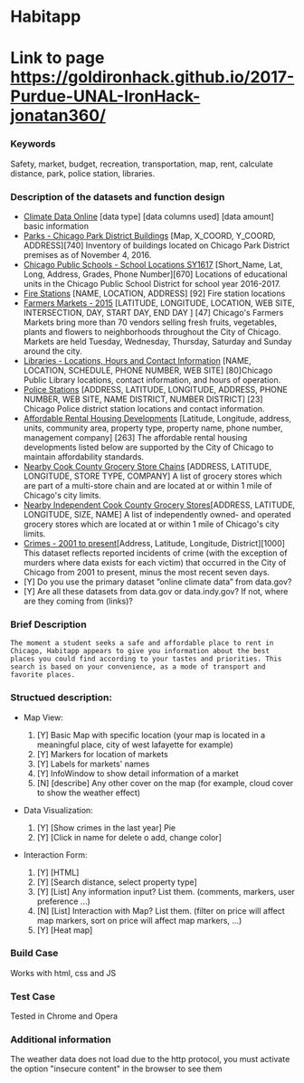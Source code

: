 # Habitapp

# Link to page https://goldironhack.github.io/2017-Purdue-UNAL-IronHack-jonatan360/

### Keywords
Safety, market, budget, recreation, transportation, map, rent, calculate distance, park, police station, libraries.


### Description of the datasets and function design
 * [Climate Data Online](https://www.ncdc.noaa.gov/cdo-web) [data type]  [data columns used] [data amount] basic information
 * [Parks - Chicago Park District Buildings](https://catalog.data.gov/dataset/parks-chicago-park-district-buildings) [Map, X_COORD, Y_COORD, ADDRESS][740] Inventory of buildings located on Chicago Park District premises as of November 4, 2016.
 * [Chicago Public Schools - School Locations SY1617](https://catalog.data.gov/dataset/chicago-public-schools-school-locations-sy1617) [Short_Name, Lat, Long, Address, Grades, Phone Number][670] Locations of educational units in the Chicago Public School District for school year 2016-2017.
 * [Fire Stations](https://catalog.data.gov/dataset/fire-stations-61d88) [NAME, LOCATION, ADDRESS] [92] Fire station locations
 * [Farmers Markets - 2015](https://catalog.data.gov/dataset/farmers-markets-2015) [LATITUDE, LONGITUDE, LOCATION, WEB SITE, INTERSECTION, DAY, START DAY, END DAY ] [47] Chicago's Farmers Markets bring more than 70 vendors selling fresh fruits, vegetables, plants and flowers to neighborhoods throughout the City of Chicago. Markets are held Tuesday, Wednesday, Thursday, Saturday and Sunday around the city.
 * [Libraries - Locations, Hours and Contact Information](https://catalog.data.gov/dataset/libraries-locations-hours-and-contact-information-f3c61) [NAME, LOCATION, SCHEDULE,  PHONE NUMBER, WEB SITE] [80]Chicago Public Library locations, contact information, and hours of operation.
 * [Police Stations](https://catalog.data.gov/dataset/police-stations-3a3a8) [ADDRESS, LATITUDE, LONGITUDE, ADDRESS, PHONE NUMBER, WEB SITE, NAME DISTRICT, NUMBER DISTRICT] [23] Chicago Police district station locations and contact information.
 * [Affordable Rental Housing Developments](https://catalog.data.gov/dataset/affordable-rental-housing-developments-ef5c2) [Latitude, Longitude, address, units, community area, property type, property name, phone number, management company] [263] The affordable rental housing developments listed below are supported by the City of Chicago to maintain affordability 
 standards.
 * [Nearby Cook County Grocery Store Chains](https://catalog.data.gov/dataset/nearby-cook-county-grocery-store-chains-cc102) [ADDRESS, LATITUDE, LONGITUDE, STORE TYPE, COMPANY] A list of grocery stores which are part of a multi-store chain and are located at or within 1 mile of Chicago's city limits. 	
 * [Nearby Independent Cook County Grocery Stores](https://catalog.data.gov/dataset/nearby-independent-cook-county-grocery-stores-180c9)[ADDRESS, LATITUDE, LONGITUDE, SIZE, NAME] A list of independently owned- and operated grocery stores which are located at or within 1 mile of Chicago's city limits. 
 * [Crimes - 2001 to present](https://catalog.data.gov/dataset/crimes-2001-to-present-398a4)[Address, Latitude, Longitude, District][1000] This dataset reflects reported incidents of crime (with the exception of murders where data exists for each victim) that occurred in the City of Chicago from 2001 to present, minus the most recent seven days.
 * [Y] Do you use the primary dataset ”online climate data” from data.gov? 
 * [Y] Are all these datasets from data.gov or data.indy.gov? If not, where are they coming from (links)?

### Brief Description
	The moment a student seeks a safe and affordable place to rent in Chicago, Habitapp appears to give you information about the best places you could find according to your tastes and priorities. This search is based on your convenience, as a mode of transport and favorite places.

### Structued description:
 * Map View:
	1. [Y] Basic Map with specific location (your map is located in a meaningful place, city of west lafayette for example)
	2. [Y] Markers for location of markets
	3. [Y] Labels for markets' names
	4. [Y] InfoWindow to show detail information of a market
	5. [N] [describe] Any other cover on the map (for example, cloud cover to show the weather effect)

 * Data Visualization:
	1. [Y] [Show crimes in the last year] Pie
	2. [Y] [Click in name for delete o add, change color]
	
 * Interaction Form:
	1. [Y] [HTML]
	2. [Y] [Search distance, select property type] 
	3. [Y] [List] Any information input? List them. (comments, markers, user preference ...)
	4. [N] [List] Interaction with Map? List them. (filter on price will affect map markers, sort on price will affect map markers, ...)
	5. [Y] [Heat map]

### Build Case
Works with html, css and JS

### Test Case
Tested in Chrome and Opera

### Additional information 
The weather data does not load due to the http protocol, you must activate the option "insecure content" in the browser to see them

